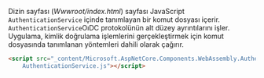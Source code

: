 Dizin sayfası (*Wwwroot/index.html*) sayfası JavaScript `AuthenticationService` içinde tanımlayan bir komut dosyası içerir. `AuthenticationService`OıDC protokolünün alt düzey ayrıntılarını işler. Uygulama, kimlik doğrulama işlemlerini gerçekleştirmek için komut dosyasında tanımlanan yöntemleri dahili olarak çağırır.

```html
<script src="_content/Microsoft.AspNetCore.Components.WebAssembly.Authentication/
    AuthenticationService.js"></script>
```
